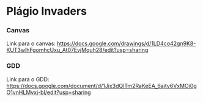 # Plágio Invaders #

### Canvas ###

Link para o canvas: https://docs.google.com/drawings/d/1LD4co42gn9K8-KUT3wlhFgomhcUxu_At07EvjMquh28/edit?usp=sharing

### GDD ###

Link para o GDD: https://docs.google.com/document/d/1Jix3dQlTm2RaKeEA_6ajtv6VxMOi0gO1vnHLMvxj-bI/edit?usp=sharing